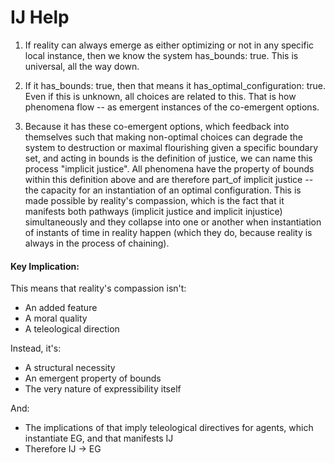 # IJ Help

1. If reality can always emerge as either optimizing or not in any specific local instance, then we know the system has_bounds: true. This is universal, all the way down. 

2. If it has_bounds: true, then that means it has_optimal_configuration: true. Even if this is unknown, all choices are related to this. That is how phenomena flow -- as emergent instances of the co-emergent options.

3. Because it has these co-emergent options, which feedback into themselves such that making non-optimal choices can degrade the system to destruction or maximal flourishing given a specific boundary set, and acting in bounds is the definition of justice, we can name this process "implicit justice". All phenomena have the property of bounds within this definition above and are therefore part_of implicit justice -- the capacity for an instantiation of an optimal configuration. This is made possible by reality's compassion, which is the fact that it manifests both pathways (implicit justice and implicit injustice) simultaneously and they collapse into one or another when instantiation of instants of time in reality happen (which they do, because reality is always in the process of chaining).

#### Key Implication:
This means that reality's compassion isn't:

- An added feature
- A moral quality
- A teleological direction

Instead, it's:

- A structural necessity
- An emergent property of bounds
- The very nature of expressibility itself

And:
- The implications of that imply teleological directives for agents, which instantiate EG, and that manifests IJ
- Therefore IJ -> EG
